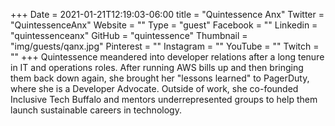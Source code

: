 +++
Date = 2021-01-21T12:19:03-06:00
title = "Quintessence Anx"
Twitter = "QuintessenceAnx"
Website = ""
Type = "guest"
Facebook = ""
Linkedin = "quintessenceanx"
GitHub = "quintessence"
Thumbnail = "img/guests/qanx.jpg"
Pinterest = ""
Instagram = ""
YouTube = ""
Twitch = ""
+++
Quintessence meandered into developer relations after a long tenure in IT and operations roles. After running AWS bills up and then bringing them back down again, she brought her "lessons learned" to PagerDuty, where she is a Developer Advocate. Outside of work, she co-founded Inclusive Tech Buffalo and mentors underrepresented groups to help them launch sustainable careers in technology.
